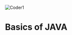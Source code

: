 ![Coder1](https://github.com/ackwolver335/Java-Coder/assets/103741432/f94f94f0-b283-4bb4-9bd6-953a7034e1e3)

# Basics of JAVA
